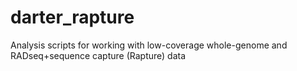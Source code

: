 # darter_rapture
Analysis scripts for working with low-coverage whole-genome and RADseq+sequence capture (Rapture) data
